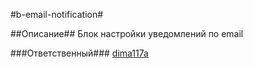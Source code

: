 #b-email-notification#

##Описание##
Блок настройки уведомлений по email

###Ответственный### 
[dima117a](https://staff.yandex-team.ru/dima117a)


